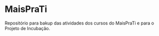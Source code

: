 # MaisPraTi

Repositório para bakup das atividades dos cursos do MaisPraTi e para o Projeto de Incubação.
